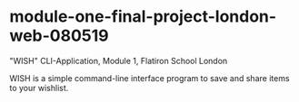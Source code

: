 # module-one-final-project-london-web-080519
"WISH" CLI-Application, Module 1, Flatiron School London

WISH is a simple command-line interface program to save and share items to your wishlist. 